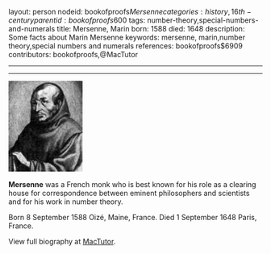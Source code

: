 layout: person
nodeid: bookofproofs$Mersenne
categories: history,16th-century
parentid: bookofproofs$600
tags: number-theory,special-numbers-and-numerals
title: Mersenne, Marin
born: 1588
died: 1648
description: Some facts about Marin Mersenne
keywords: mersenne, marin,number theory,special numbers and numerals
references: bookofproofs$6909
contributors: bookofproofs,@MacTutor

---


---

![Mersenne.jpg](https://github.com/bookofproofs/bookofproofs.github.io/blob/main/_sources/_assets/images/portraits/Mersenne.jpg?raw=true)

**Mersenne** was a French monk who is best known for his role as a clearing house for correspondence between eminent philosophers and scientists and for his work in number theory.

Born 8 September 1588 Oizé, Maine, France. Died 1 September 1648 Paris, France.


View full biography at [MacTutor](https://mathshistory.st-andrews.ac.uk/Biographies/Mersenne/).